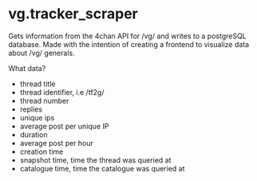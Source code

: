 # vg.tracker_scraper

Gets information from the 4chan API for /vg/ and writes to a postgreSQL database. Made with the intention of creating a frontend to visualize data about /vg/ generals.

What data?

* thread title
* thread identifier, i.e /tf2g/
* thread number
* replies
* unique ips
* average post per unique IP
* duration
* average post per hour
* creation time
* snapshot time, time the thread was queried at
* catalogue time, time the catalogue was queried at

